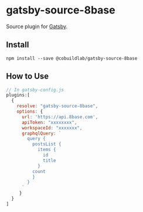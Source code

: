 # gatsby-source-8base

Source plugin for [Gatsby](https://www.gatsbyjs.org/).

## Install

`npm install --save @cobuildlab/gatsby-source-8base`

## How to Use

```javascript
// In gatsby-config.js
plugins:[
  {
    resolve: "gatsby-source-8base",
    options: {
      url: 'https://api.8base.com',
      apiToken: "xxxxxxxx",
      workspaceId: "xxxxxxx",
      graphqlQuery: `
        query {
          postsList {
            items {
              id
              title
            }
          count
          }
        }
      `
     }
  }
]
```
